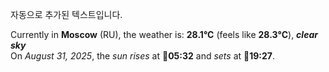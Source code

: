 
자동으로 추가된 텍스트입니다.

<!--START_SECTION:weather:moscow-->
Currently in **Moscow** (RU), the weather is: **28.1°C** (feels like **28.3°C**), ***clear sky***<br/>
On *August 31, 2025*, the *sun rises* at 🌅**05:32** and *sets* at 🌇**19:27**.
<!--END_SECTION:weather-->
